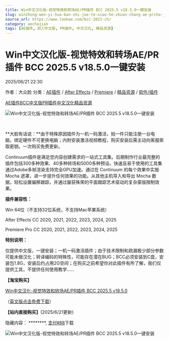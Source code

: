 ```yaml
---
title: Win中文汉化版-视觉特效和转场AE/PR插件 BCC 2025.5 v18.5.0一键安装
slug: winzhong-wen-yi-hua-ban-shi-jue-te-xiao-he-zhuan-chang-ae-prcha-jian-bcc-2025-5-v18-5-0yi-jian-an-zhuang
source_url: https://www.lookae.com/bcc-2021-ch/
category: aechajian
tags: [AE插件, BCC中文版, PR插件, 中文汉化, 精品资源]
---
```

# Win中文汉化版-视觉特效和转场AE/PR插件 BCC 2025.5 v18.5.0一键安装

2025/06/21 22:30

作者：大众脸
分类：[AE插件](https://www.lookae.com/after-effects/aechajian/) / [After Effects](https://www.lookae.com/after-effects/) / [Premiere](https://www.lookae.com/qitarjcj/premierezy/) / [精品资源](https://www.lookae.com/fufei/) / [软件/插件](https://www.lookae.com/qitarjcj/)

[AE插件](https://www.lookae.com/tag/ae%e6%8f%92%e4%bb%b6/)[BCC中文版](https://www.lookae.com/tag/bcc%e4%b8%ad%e6%96%87%e7%89%88/)[PR插件](https://www.lookae.com/tag/pr%e6%8f%92%e4%bb%b6/)[中文汉化](https://www.lookae.com/tag/%e4%b8%ad%e6%96%87%e6%b1%89%e5%8c%96/)[精品资源](https://www.lookae.com/tag/%e7%b2%be%e5%93%81%e8%b5%84%e6%ba%90/)

![Win中文汉化版-视觉特效和转场AE/PR插件 BCC 2025.5 v18.5.0一键安装](https://www.lookae.com/wp-content/uploads/2021/11/BCC-2022-ZH.jpg "Win中文汉化版-视觉特效和转场AE/PR插件 BCC 2025.5 v18.5.0一键安装-LookAE.com")

[﻿﻿﻿﻿﻿](http://cloud.video.taobao.com/play/u/null/p/1/e/6/t/1/490738345095.mp4)

**大脸有话说：**由于特殊原因插件为一机一码激活，拍一件只能注册一台电脑，绑定硬件不可更换电脑；内附安装激活视频教程，购买安装后需主动向客服索取密钥。一次购买免费更新。

Continuum插件是满足您内容创建需求的一站式工具集。后期制作行业最完整的插件包括300多种效果、40多种转场和5000多种预设。快速且易于使用的工具集通过Adob​​e多帧渲染支持完全GPU加速。通过在 Continuum 的每个效果中实施 Mocha 遮罩，进一步提升任何效果的功能。从其他主机导入和导出 Mocha 数据，轻松设置偏移跟踪，并通过屡获殊荣的平面跟踪艺术驱动的复杂蒙版限制效果。

**插件兼容性：**

Win 64位（不支持32位系统，不支持Mac苹果系统）

After Effects CC 2020, 2021, 2022, 2023, 2024, 2025

Premiere Pro CC 2020, 2021, 2022, 2023, 2024, 2025

**特别说明：**

仅提供中文版，一键安装；一机一码激活插件；由于技术限制和疏漏极少部分参数可能未做汉化；转译编码的特殊性，可能存在潜在BUG；BCC必须安装到C盘，安装包1.8G，安装后约占用2G空间；在购买之前希望你对此插件有所了解，我们仅提供工具，不提供任何使用教学……

**【淘宝购买】**

[Win中文汉化-视觉特效和转场AE/PR插件 BCC 2025.5 v18.5.0](https://item.taobao.com/item.htm?id=631516772657)

（[英文版点击免费下载](https://www.lookae.com/bcc-185/)）

**【站内直接购买】**(2025/6/21更新)

隐藏内容：
\*\*\*\*\*\*\*\*,
[支付¥88](https://www.lookae.com/wp-login.php?redirect_to=https%3A%2F%2Fwww.lookae.com%2Fbcc-2021-ch%2F)下载

![Win中文汉化版-视觉特效和转场AE/PR插件 BCC 2025.5 v18.5.0一键安装](https://img.alicdn.com/imgextra/i3/705956171/O1CN013iqs6J1vSMl4fxYsz_!!705956171.jpg "Win中文汉化版-视觉特效和转场AE/PR插件 BCC 2025.5 v18.5.0一键安装-LookAE.com")
